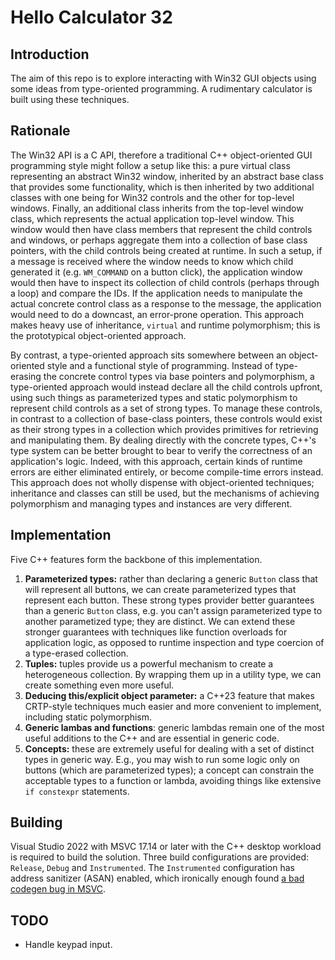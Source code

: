 # Hello Calculator 32

## Introduction

The aim of this repo is to explore interacting with Win32 GUI objects using some ideas from type-oriented programming. A rudimentary calculator is built using these techniques.

## Rationale

The Win32 API is a C API, therefore a traditional C++ object-oriented GUI programming style might follow a setup like this: a pure virtual class representing an abstract Win32 window, inherited by an abstract base class that provides some functionality, which is then inherited by two additional classes with one being for Win32 controls and the other for top-level windows. Finally, an additional class inherits from the top-level window class, which represents the actual application top-level window. This window would then have class members that represent the child controls and windows, or perhaps aggregate them into a collection of base class pointers, with the child controls being created at runtime. In such a setup, if a message is received where the window needs to know which child generated it (e.g. `WM_COMMAND` on a button click), the application window would then have to inspect its collection of child controls (perhaps through a loop) and compare the IDs. If the application needs to manipulate the actual concrete control class as a response to the message, the application would need to do a downcast, an error-prone operation. This approach makes heavy use of inheritance, `virtual` and runtime polymorphism; this is the prototypical object-oriented approach.

By contrast, a type-oriented approach sits somewhere between an object-oriented style and a functional style of programming. Instead of type-erasing the concrete control types via base pointers and polymorphism, a type-oriented approach would instead declare all the child controls upfront, using such things as parameterized types and static polymorphism to represent child controls as a set of strong types. To manage these controls, in contrast to a collection of base-class pointers, these controls would exist as their strong types in a collection which provides primitives for retrieving and manipulating them. By dealing directly with the concrete types, C++'s type system can be better brought to bear to verify the correctness of an application's logic. Indeed, with this approach, certain kinds of runtime errors are either eliminated entirely, or become compile-time errors instead. This approach does not wholly dispense with object-oriented techniques; inheritance and classes can still be used, but the mechanisms of achieving polymorphism and managing types and instances are very different.

## Implementation

Five C++ features form the backbone of this implementation.

1. **Parameterized types:** rather than declaring a generic `Button` class that will represent all buttons, we can create parameterized types that represent each button. These strong types provider better guarantees than a generic `Button` class, e.g. you can't assign parameterized type to another parametized type; they are distinct. We can extend these stronger guarantees with techniques like function overloads for application logic, as opposed to runtime inspection and type coercion of a type-erased collection.
2. **Tuples:** tuples provide us a powerful mechanism to create a heterogeneous collection. By wrapping them up in a utility type, we can create something even more useful.
3. **Deducing this/explicit object parameter:** a C++23 feature that makes CRTP-style techniques much easier and more convenient to implement, including static polymorphism.
4. **Generic lambas and functions**: generic lambdas remain one of the most useful additions to the C++ and are essential in generic code.
5. **Concepts:** these are extremely useful for dealing with a set of distinct types in generic way. E.g., you may wish to run some logic only on buttons (which are parameterized types); a concept can constrain the acceptable types to a function or lambda, avoiding things like extensive `if constexpr` statements.

## Building

Visual Studio 2022 with MSVC 17.14 or later with the C++ desktop workload is required to build the solution. Three build configurations are provided: `Release`, `Debug` and `Instrumented`. The `Instrumented` configuration has address sanitizer (ASAN) enabled, which ironically enough found [a bad codegen bug in MSVC](https://developercommunity.visualstudio.com/t/Runtime-crash-with-constexpr-and-std::st/10939905).

## TODO

- Handle keypad input.
